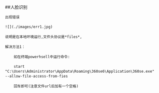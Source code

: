 ##人脸识别
	
	出现错误

	![](./images/err1.jpg)

	说明是在本地环境运行,文件头协议是*files*,

	解决方法1：		

		如在终端powerhsell中运行命令:

		start "C:\Users\Administrator\AppData\Roaming\360se6\Application\360se.exe" --allow-file-access-from-fies

		回车即可(注意文件url后加有一个空格)
